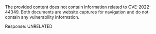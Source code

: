 The provided content does not contain information related to CVE-2022-44349. Both documents are website captures for navigation and do not contain any vulnerability information.

Response: UNRELATED